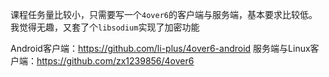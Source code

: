 课程任务量比较小，只需要写一个`4over6`的客户端与服务端，基本要求比较低。我觉得无趣，又套了个`libsodium`实现了加密功能

Android客户端：https://github.com/li-plus/4over6-android
服务端与Linux客户端：https://github.com/zx1239856/4over6